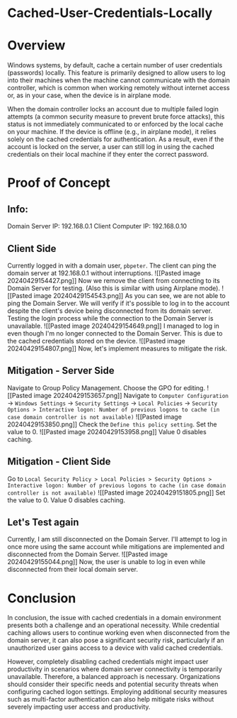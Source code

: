 # Cached-User-Credentials-Locally

# Overview 
Windows systems, by default, cache a certain number of user credentials (passwords) locally. This feature is primarily designed to allow users to log into their machines when the machine cannot communicate with the domain controller, which is common when working remotely without internet access or, as in your case, when the device is in airplane mode.

When the domain controller locks an account due to multiple failed login attempts (a common security measure to prevent brute force attacks), this status is not immediately communicated to or enforced by the local cache on your machine. If the device is offline (e.g., in airplane mode), it relies solely on the cached credentials for authentication. As a result, even if the account is locked on the server, a user can still log in using the cached credentials on their local machine if they enter the correct password.
# Proof of Concept
## Info:
Domain Server IP: 192.168.0.1
Client Computer IP: 192.168.0.10 
## Client Side
Currently logged in with a domain user, `pbpeter`.
The client can ping the domain server at 192.168.0.1 without interruptions.
![[Pasted image 20240429154427.png]]
Now we remove the client from connecting to its Domain Server for testing. (Also this is similar with using Airplane mode).
![[Pasted image 20240429154543.png]]
As you can see, we are not able to ping the Domain Server.
We will verify if it's possible to log in to the account despite the client's device being disconnected from its domain server.
Testing the login process while the connection to the Domain Server is unavailable.
![[Pasted image 20240429154649.png]]
I managed to log in even though I'm no longer connected to the Domain Server. This is due to the cached credentials stored on the device.
![[Pasted image 20240429154807.png]]
Now, let's implement measures to mitigate the risk.
## Mitigation - Server Side
Navigate to Group Policy Management. 
Choose the GPO for editing.
![[Pasted image 20240429153657.png]]
Navigate to `Computer Configuration` -> `Windows Settings` -> `Security Settings` -> `Local Policies` -> `Security Options > Interactive logon: Number of previous logons to cache (in case domain controller is not available)`
![[Pasted image 20240429153850.png]]
Check the `Define this policy setting`.
Set the value to 0.
![[Pasted image 20240429153958.png]]
Value 0 disables caching.
## Mitigation - Client Side
Go to `Local Security Policy > Local Policies > Security Options > Interactive logon: Number of previous logons to cache (in case domain controller is not available)`
![[Pasted image 20240429151805.png]]
Set the value to 0. 
Value 0 disables caching.
## Let's Test again
Currently, I am still disconnected on the Domain Server.
I'll attempt to log in once more using the same account while mitigations are implemented and disconnected from the Domain Server.
![[Pasted image 20240429155044.png]]
Now, the user is unable to log in even while disconnected from their local domain server.

# Conclusion
In conclusion, the issue with cached credentials in a domain environment presents both a challenge and an operational necessity. While credential caching allows users to continue working even when disconnected from the domain server, it can also pose a significant security risk, particularly if an unauthorized user gains access to a device with valid cached credentials.

However, completely disabling cached credentials might impact user productivity in scenarios where domain server connectivity is temporarily unavailable. Therefore, a balanced approach is necessary. Organizations should consider their specific needs and potential security threats when configuring cached logon settings. Employing additional security measures such as multi-factor authentication can also help mitigate risks without severely impacting user access and productivity.
